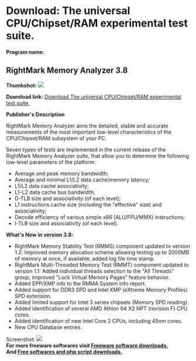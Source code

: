 # Download: The universal CPU/Chipset/RAM experimental test suite.

**Program name:**

## RightMark Memory Analyzer 3.8

  
**Thumbshot:** ![](http://www.freewarefiles.com/screenshot/rightmark_memanalyzer_md.gif)   
  
**Download link:** [Download The universal CPU/Chipset/RAM experimental test suite.](http://freesoftwares.boysofts.com/RightMark-Memory-Analyzer_program_14971.html)  
  


**Publisher's Description**  
  


RightMark Memory Analyzer aims the detailed, stable and accurate measurements of the most important low-level characteristics of the CPU/Chipset/RAM subsystem of your PC. 

Seven types of tests are implemented in the current release of the RightMark Memory Analyzer suite, that allow you to determine the following low-level parameters of the platform:

  * Average and peak memory bandwidth; 
  * Average and minimal L1/L2 data cache/memory latency; 
  * L1/L2 data cache associativity; 
  * L1-L2 data cache bus bandwidth; 
  * D-TLB size and associativity (of each level); 
  * L1 instructions cache size (including the "effective" size) and associativity; 
  * Decode efficiency of various simple x86 (ALU/FPU/MMX) instructions; 
  * I-TLB size and associativity (of each level). 

**What's New in version 3.8:**

  * RightMark Memory Stability Test (RMMS) component updated to version 1.2: Improved memory allocation scheme allowing testing up to 2000MB of memory at once, if available; added log file time stamp. 
  * RightMark Multi-Threaded Memory Test (RMMT) component updated to version 1.1: Added individual threads selection to the "All Threads" group, improved "Lock Virtual Memory Pages" feature behavior. 
  * Added EPP/XMP info to the RMMA System Info report. 
  * Added support for DDR3 SPD and Intel XMP (eXtreme Memory Profiles) SPD extension. 
  * Added limited support for Intel 3 series chipsets (Memory SPD reading). 
  * Added identification of several AMD Athlon 64 X2 NPT (revision F) CPU cores. 
  * Added identification of new Intel Core 2 CPUs, including 45nm cores. 
  * New CPU Database entries. 

  
  
Screenshot: ![](http://www.freewarefiles.com/screenshot/rightmark_memanalyzer.gif)   
**For more freeware softwares visit [Freeware software downloads.](http://freesoftwares.boysofts.com/)**   
**And [Free softwares and php script downloads.](http://www.boysofts.com/)**
